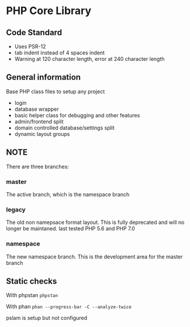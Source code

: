 # PHP Core Library

## Code Standard

 * Uses PSR-12
 * tab indent instead of 4 spaces indent
 * Warning at 120 character length, error at 240 character length

## General information

Base PHP class files to setup any project
  * login
  * database wrapper
  * basic helper class for debugging and other features
  * admin/frontend split
  * domain controlled database/settings split
  * dynamic layout groups

## NOTE

There are three branches:

### master

The active branch, which is the namespace branch

### legacy

The old non namepsace format layout.
This is fully deprecated and will no longer be maintaned.
last tested PHP 5.6 and PHP 7.0

### namespace

The new namespace branch. This is the development area for the master branch

## Static checks

With phpstan
`phpstan`

With phan
`phan --progress-bar -C --analyze-twice`

pslam is setup but not configured
